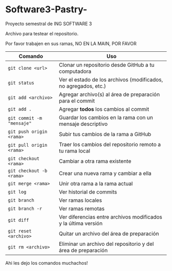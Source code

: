 # Software3-Pastry-
Proyecto semestral de ING SOFTWARE 3

Archivo para testear el repositorio. 

Por favor trabajen en sus ramas, NO EN LA MAIN, POR FAVOR

| Comando                   | Uso                                                             |
| ------------------------- | --------------------------------------------------------------- |
| `git clone <url>`         | Clonar un repositorio desde GitHub a tu computadora             |
| `git status`              | Ver el estado de los archivos (modificados, no agregados, etc.) |
| `git add <archivo>`       | Agregar archivo(s) al área de preparación para el commit        |
| `git add .`               | Agregar **todos** los cambios al commit                         |
| `git commit -m "mensaje"` | Guardar los cambios en la rama con un mensaje descriptivo       |
| `git push origin <rama>`  | Subir tus cambios de la rama a GitHub                           |
| `git pull origin <rama>`  | Traer los cambios del repositorio remoto a tu rama local        |
| `git checkout <rama>`     | Cambiar a otra rama existente                                   |
| `git checkout -b <rama>`  | Crear una nueva rama y cambiar a ella                           |
| `git merge <rama>`        | Unir otra rama a la rama actual                                 |
| `git log`                 | Ver historial de commits                                        |
| `git branch`              | Ver ramas locales                                               |
| `git branch -r`           | Ver ramas remotas                                               |
| `git diff`                | Ver diferencias entre archivos modificados y la última versión  |
| `git reset <archivo>`     | Quitar un archivo del área de preparación                       |
| `git rm <archivo>`        | Eliminar un archivo del repositorio y del área de preparación   |


Ahi les dejo los comandos muchachos!
